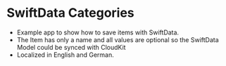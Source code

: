 # SwiftData Categories

- Example app to show how to save items with SwiftData.
- The Item has only a name and all values are optional so the SwiftData Model could be synced with CloudKit
- Localized in English and German.
